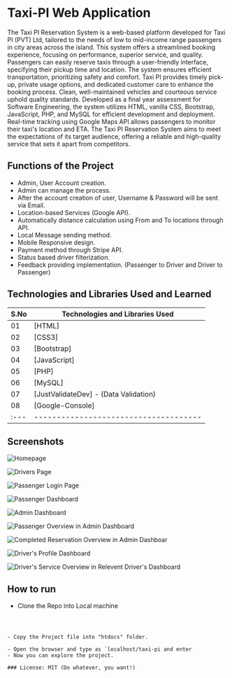 # Taxi-PI Web Application

The Taxi PI Reservation System is a web-based platform developed for Taxi PI (PVT) Ltd, tailored to the needs of low to mid-income range passengers in city areas across the island. This system offers a streamlined booking experience, focusing on performance, superior service, and quality. Passengers can easily reserve taxis through a user-friendly interface, specifying their pickup time and location. The system ensures efficient transportation, prioritizing safety and comfort. Taxi PI provides timely pick-up, private usage options, and dedicated customer care to enhance the booking process. Clean, well-maintained vehicles and courteous service uphold quality standards. Developed as a final year assessment for Software Engineering, the system utilizes HTML, vanilla CSS, Bootstrap, JavaScript, PHP, and MySQL for efficient development and deployment. Real-time tracking using Google Maps API allows passengers to monitor their taxi's location and ETA. The Taxi PI Reservation System aims to meet the expectations of its target audience, offering a reliable and high-quality service that sets it apart from competitors.

## Functions of the Project

- Admin, User Account creation.
- Admin can manage the process.
- After the account creation of user, Username & Password will be sent via Email.
- Location-based Services (Google API).
- Automatically distance calculation using From and To locations through API.
- Local Message sending method.
- Mobile Responsive design.
- Payment method through Stripe API.
- Status based driver filterization.
- Feedback providing implementation. (Passenger to Driver and Driver to Passenger)

## Technologies and Libraries Used and Learned

| S.No | Technologies and Libraries Used       |
| :--- | ------------------------------------- |
| 01   | [HTML]                                |
| 02   | [CSS3]                                |
| 03   | [Bootstrap]                           |
| 04   | [JavaScript]                          |
| 05   | [PHP]                                 |
| 06   | [MySQL]                               |
| 07   | [JustValidateDev] - (Data Validation) |
| 08   | [Google-Console]                      |
| :--- | ------------------------------------- |

## Screenshots

![Homepage](./screenshots/1.png)

![Drivers Page](./screenshots/2.png)

![Passenger Login Page](./screenshots/3.png)

![Passenger Dashboard](./screenshots/4.png)

![Admin Dashboard](./screenshots/5.png)

![Passenger Overview in Admin Dashboard](./screenshots/6.png)

![Completed Reservation Overview in Admin Dashboar](./screenshots/7.png)

![Driver's Profile Dashboard](./screenshots/8.png)

![Driver's Service Overview in Relevent Driver's Dashboard](./screenshots/9.png)

## How to run

- Clone the Repo into Local machine

```



- Copy the Project file into "htdocs" folder.

- Open the browser and type as `localhost/taxi-pi and enter
- Now you can explore the project.

### License: MIT (Do whatever, you want!)


